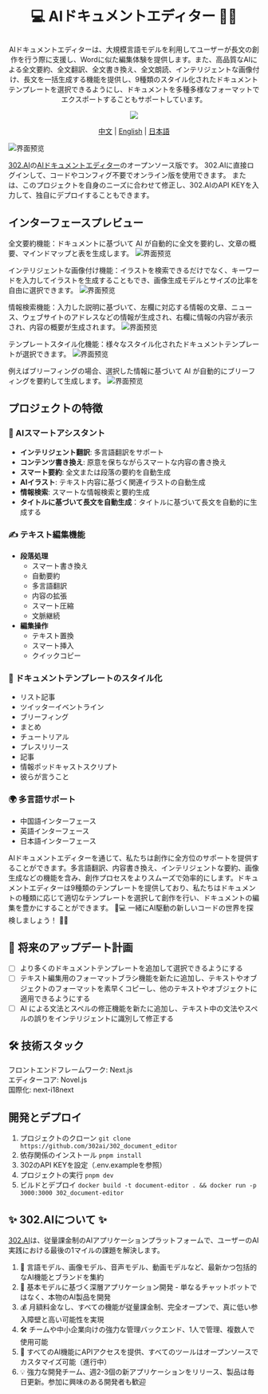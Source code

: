 # <p align="center">💻 AIドキュメントエディター 🚀✨</p>

<p align="center">AIドキュメントエディターは、大規模言語モデルを利用してユーザーが長文の創作を行う際に支援し、Wordに似た編集体験を提供します。また、高品質なAIによる全文要約、全文翻訳、全文書き換え、全文朗読、インテリジェントな画像付け、長文を一括生成する機能を提供し、9種類のスタイル化されたドキュメントテンプレートを選択できるようにし、ドキュメントを多種多様なフォーマットでエクスポートすることもサポートしています。 </p>

<p align="center"><a href="https://302.ai/tools/word/" target="blank"><img src="https://file.302ai.cn/gpt/imgs/github/302_badge.png" /></a></p >

<p align="center"><a href="README zh.md">中文</a> | <a href="README.md">English</a> | <a href="README_ja.md">日本語</a></p>

![界面预览](docs/文档编辑器jp.png)  

[302.AI](https://302.ai)の[AIドキュメントエディター](https://302.ai/tools/word/)のオープンソース版です。
302.AIに直接ログインして、コードやコンフィグ不要でオンライン版を使用できます。
または、このプロジェクトを自身のニーズに合わせて修正し、302.AIのAPI KEYを入力して、独自にデプロイすることもできます。

## インターフェースプレビュー
全文要約機能：ドキュメントに基づいて AI が自動的に全文を要約し、文章の概要、マインドマップと表を生成します。
![界面预览](docs/文档编辑日1.png)    

インテリジェントな画像付け機能：イラストを検索できるだけでなく、キーワードを入力してイラストを生成することもでき、画像生成モデルとサイズの比率を自由に選択できます。
![界面预览](docs/文档编辑日2.png)     

情報検索機能：入力した説明に基づいて、左欄に対応する情報の文章、ニュース、ウェブサイトのアドレスなどの情報が生成され、右欄に情報の内容が表示され、内容の概要が生成されます。
![界面预览](docs/文档编辑日3.png)    

テンプレートスタイル化機能：様々なスタイル化されたドキュメントテンプレートが選択できます。
![界面预览](docs/文档编辑日4.png)     

例えばブリーフィングの場合、選択した情報に基づいて AI が自動的にブリーフィングを要約して生成します。
![界面预览](docs/文档编辑日5.png)   


## プロジェクトの特徴

### 🤖 AIスマートアシスタント
- **インテリジェント翻訳**: 多言語翻訳をサポート
- **コンテンツ書き換え**: 原意を保ちながらスマートな内容の書き換え
- **スマート要約**: 全文または段落の要約を自動生成
- **AIイラスト**: テキスト内容に基づく関連イラストの自動生成
- **情報検索**: スマートな情報検索と要約生成
- **タイトルに基づいて長文を自動生成**：タイトルに基づいて長文を自動的に生成する

### ✍️ テキスト編集機能
- **段落処理**
  - スマート書き換え
  - 自動要約
  - 多言語翻訳
  - 内容の拡張
  - スマート圧縮
  - 文脈継続
- **編集操作**
  - テキスト置換
  - スマート挿入
  - クイックコピー

### 🌟 ドキュメントテンプレートのスタイル化
- リスト記事
- ツイッターイベントライン
- ブリーフィング
- まとめ
- チュートリアル
- プレスリリース
- 記事
- 情報ポッドキャストスクリプト
- 彼らが言うこと

### 🌍 多言語サポート
- 中国語インターフェース
- 英語インターフェース
- 日本語インターフェース

AIドキュメントエディターを通じて、私たちは創作に全方位のサポートを提供することができます。多言語翻訳、内容書き換え、インテリジェントな要約、画像生成などの機能を含み、創作プロセスをよりスムーズで効率的にします。ドキュメントエディターは9種類のテンプレートを提供しており、私たちはドキュメントの種類に応じて適切なテンプレートを選択して創作を行い、ドキュメントの編集を豊かにすることができます。 🎉💻 一緒にAI駆動の新しいコードの世界を探検しましょう！ 🌟🚀

## 🚩 将来のアップデート計画
- [ ] より多くのドキュメントテンプレートを追加して選択できるようにする
- [ ] テキスト編集用のフォーマットブラシ機能を新たに追加し、テキストやオブジェクトのフォーマットを素早くコピーし、他のテキストやオブジェクトに適用できるようにする
- [ ] AI による文法とスペルの修正機能を新たに追加し、テキスト中の文法やスペルの誤りをインテリジェントに識別して修正する

## 🛠️ 技術スタック
フロントエンドフレームワーク: Next.js <br>
エディターコア: Novel.js <br>
国際化: next-i18next <br>

## 開発とデプロイ
1. プロジェクトのクローン `git clone https://github.com/302ai/302_document_editor`
2. 依存関係のインストール `pnpm install`
3. 302のAPI KEYを設定（.env.exampleを参照）
4. プロジェクトの実行 `pnpm dev`
5. ビルドとデプロイ `docker build -t document-editor . && docker run -p 3000:3000 302_document-editor`


## ✨ 302.AIについて ✨
[302.AI](https://302.ai)は、従量課金制のAIアプリケーションプラットフォームで、ユーザーのAI実践における最後の1マイルの課題を解決します。
1. 🧠 言語モデル、画像モデル、音声モデル、動画モデルなど、最新かつ包括的なAI機能とブランドを集約
2. 🚀 基本モデルに基づく深層アプリケーション開発 - 単なるチャットボットではなく、本物のAI製品を開発
3. 💰 月額料金なし、すべての機能が従量課金制、完全オープンで、真に低い参入障壁と高い可能性を実現
4. 🛠 チームや中小企業向けの強力な管理バックエンド、1人で管理、複数人で使用可能
5. 🔗 すべてのAI機能にAPIアクセスを提供、すべてのツールはオープンソースでカスタマイズ可能（進行中）
6. 💡 強力な開発チーム、週2-3個の新アプリケーションをリリース、製品は毎日更新。参加に興味のある開発者も歓迎
